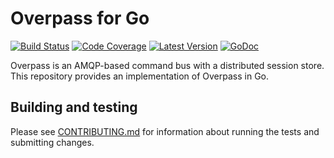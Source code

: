 # Overpass for Go

[![Build Status](http://img.shields.io/travis/over-pass/overpass-go/master.svg?style=flat-square)](https://travis-ci.org/over-pass/overpass-go)
[![Code Coverage](https://img.shields.io/codecov/c/github/over-pass/overpass-go/master.svg?style=flat-square)](https://codecov.io/github/over-pass/overpass-go)
[![Latest Version](https://img.shields.io/github/tag/over-pass/overpass-go.svg?style=flat-square&label=semver)](https://semver.org)
[![GoDoc](https://godoc.org/github.com/over-pass/overpass-go?status.svg)](https://godoc.org/github.com/over-pass/overpass-go/src/overpass)

Overpass is an AMQP-based command bus with a distributed session store. This
repository provides an implementation of Overpass in Go.

## Building and testing

Please see [CONTRIBUTING.md](.github/CONTRIBUTING.md) for information about
running the tests and submitting changes.
